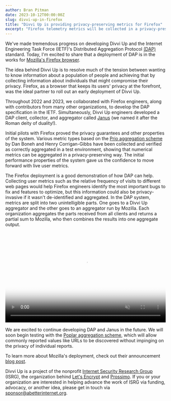 ```yaml
---
author: Bran Pitman
date: 2023-10-12T00:00:00Z
slug: divvi-up-in-firefox
title: "Divvi Up is providing privacy-preserving metrics for Firefox"
excerpt: "Firefox telemetry metrics will be collected in a privacy-preserving way with Divvi Up."
---
```


We've made tremendous progress on developing Divvi Up and the Internet Engineering Task Force (IETF)'s Distributed Aggregation Protocol [(DAP)](https://www.ietf.org/archive/id/draft-ietf-ppm-dap-02.html) standard. Today, I'm excited to share that a deployment of DAP is in the works for [Mozilla's Firefox browser](https://www.mozilla.org/en-US/firefox/new/).

The idea behind Divvi Up is to resolve much of the tension between wanting to know information about a population of people and achieving that by collecting information about individuals that might compromise their privacy. Firefox, as a browser that keeps its users' privacy at the forefront, was the ideal partner to roll out an early deployment of Divvi Up.

Throughout 2022 and 2023, we collaborated with Firefox engineers, along with contributors from many other organizations, to develop the DAP specification in the IETF. Simultaneously, Divvi Up engineers developed a DAP client, collector, and aggregator called [Janus](https://github.com/divviup/janus) (we named it after the Roman deity of duality!).

Initial pilots with Firefox proved the privacy guarantees and other properties of the system. Various metric types based on the [Prio aggregation scheme](https://www.usenix.org/conference/nsdi17/technical-sessions/presentation/corrigan-gibbs) by Dan Boneh and Henry Corrigan-Gibbs have been collected and verified as correctly aggregated in a test environment, showing that numerical metrics can be aggregated in a privacy-preserving way. The initial performance properties of the system gave us the confidence to move forward with live user metrics.

The Firefox deployment is a good demonstration of how DAP can help. Collecting user metrics such as the relative frequency of visits to different web pages would help Firefox engineers identify the most important bugs to fix and features to optimize, but this information could also be privacy-invasive if it wasn't de-identified and aggregated. In the DAP system, metrics are split into two unintelligible parts. One goes to a Divvi Up aggregator and the other goes to an aggregator run by Mozilla. Each organization aggregates the parts received from all clients and returns a partial sum to Mozilla, who then combines the results into one aggregate output.

<div class="pb-4">
    <video poster="/video/Divvi-Up-How-it-Works-Mozilla-first-frame.png" style="width: 100%; max-width: 100%; aspect-ratio: 16/9;" autoplay="autoplay" playsinline loop controls muted>
        <source src="/video/Divvi-Up-How-it-Works-Mozilla.mp4" type="video/mp4">
        Your browser does not support the video tag.
    </video>
</div>

We are excited to continue developing DAP and Janus in the future. We will soon begin testing with the [Poplar aggregation scheme](https://eprint.iacr.org/2021/017.pdf), which will allow commonly reported values like URLs to be discovered without impinging on the privacy of individual reports.

To learn more about Mozilla's deployment, check out their announcement [blog post](https://blog.mozilla.org/en/products/firefox/partnership-ohttp-prio/).

Divvi Up is a project of the nonprofit [Internet Security Research Group](https://abetterinternet.org/) (ISRG), the organization behind [Let's Encrypt](https://letsencrypt.org/) and [Prossimo](https://www.memorysafety.org/). If you or your organization are interested in helping advance the work of ISRG via funding, advocacy, or another idea, please get in touch via sponsor@abetterinternet.org.